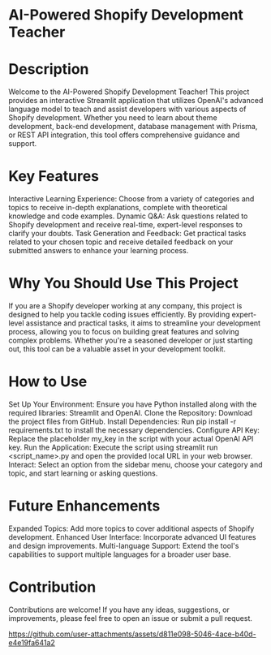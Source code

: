 # AI-Powered Shopify Development Teacher

# Description

Welcome to the AI-Powered Shopify Development Teacher! This project provides an interactive Streamlit application that utilizes OpenAI's advanced language model to teach and assist developers with various aspects of Shopify development. Whether you need to learn about theme development, back-end development, database management with Prisma, or REST API integration, this tool offers comprehensive guidance and support.

# Key Features

Interactive Learning Experience: Choose from a variety of categories and topics to receive in-depth explanations, complete with theoretical knowledge and code examples.
Dynamic Q&A: Ask questions related to Shopify development and receive real-time, expert-level responses to clarify your doubts.
Task Generation and Feedback: Get practical tasks related to your chosen topic and receive detailed feedback on your submitted answers to enhance your learning process.

# Why You Should Use This Project

If you are a Shopify developer working at any company, this project is designed to help you tackle coding issues efficiently. By providing expert-level assistance and practical tasks, it aims to streamline your development process, allowing you to focus on building great features and solving complex problems. Whether you're a seasoned developer or just starting out, this tool can be a valuable asset in your development toolkit.

# How to Use

Set Up Your Environment: Ensure you have Python installed along with the required libraries: Streamlit and OpenAI.
Clone the Repository: Download the project files from GitHub.
Install Dependencies: Run pip install -r requirements.txt to install the necessary dependencies.
Configure API Key: Replace the placeholder my_key in the script with your actual OpenAI API key.
Run the Application: Execute the script using streamlit run <script_name>.py and open the provided local URL in your web browser.
Interact: Select an option from the sidebar menu, choose your category and topic, and start learning or asking questions.

# Future Enhancements

Expanded Topics: Add more topics to cover additional aspects of Shopify development.
Enhanced User Interface: Incorporate advanced UI features and design improvements.
Multi-language Support: Extend the tool's capabilities to support multiple languages for a broader user base.

# Contribution

Contributions are welcome! If you have any ideas, suggestions, or improvements, please feel free to open an issue or submit a pull request.






https://github.com/user-attachments/assets/d811e098-5046-4ace-b40d-e4e19fa641a2

